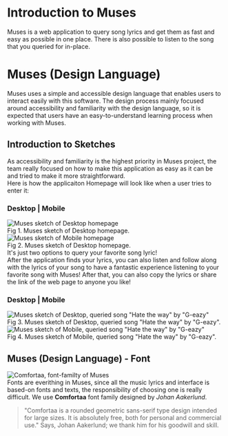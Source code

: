 # Introduction to Muses
Muses is a web application to query song lyrics and get them as fast and easy as possible in one place. There is also possible to listen to the song that you queried for in-place.

# Muses (Design Language)
Muses uses a simple and accessible design language that enables users to interact easily with this software. The design process mainly focused around accessibility and familiarity with the design language, so it is expected that users have an easy-to-understand learning process when working with Muses.

## Introduction to Sketches
As accessibility and familiarity is the highest priority in Muses project, the team really focused on how to make this application as easy as it can be and tried to make it more straightforward.<br>
Here is how the applicaiton Homepage will look like when a user tries to enter it:<br>
### Desktop | Mobile
![Muses sketch of Desktop homepage](docs/Sketch%20Home%20Page%20-%20Desktop.png)<br>
Fig 1. Muses sketch of Desktop homepage.
![Muses sketch of Mobile homepage](docs/Sketch%20Home%20Page%20-%20Mobile.png)<br>
Fig 2. Muses sketch of Desktop homepage.
<br>
It's just two options to query your favorite song lyric!
<br>
After the application finds your lyrics, you can also listen and follow along with the lyrics of your song to have a fantastic experience listening to your favorite song with Muses! After that, you can also copy the lyrics or share the link of the web page to anyone you like!

### Desktop | Mobile
![Muses sketch of Desktop, queried song "Hate the way" by "G-eazy"](docs/Sketch%20Search%20Result%20Real%20-%20Desktop.png)<br>
Fig 3. Muses sketch of Desktop, queried song "Hate the way" by "G-eazy".
![Muses sketch of Mobile, queried song "Hate the way" by "G-eazy"](docs/Sketch%20Search%20Result%20Real%20-%20Mobile.png)<br>
Fig 4. Muses sketch of Mobile, queried song "Hate the way" by "G-eazy".

## Muses (Design Language) - Font
![Comfortaa, font-familty of Muses](docs/font.png)<br>
Fonts are everithing in Muses, since all the music lyrics and interface is based-on fonts and texts, the responsibility of choosing one is really difficult. We use **Comfortaa** font family designed by *Johan Aakerlund*.

> "Comfortaa is a rounded geometric sans-serif type design intended for large sizes. It is absolutely free, both for personal and commercial use."
Says, Johan Aakerlund; we thank him for his goodwill and skill.